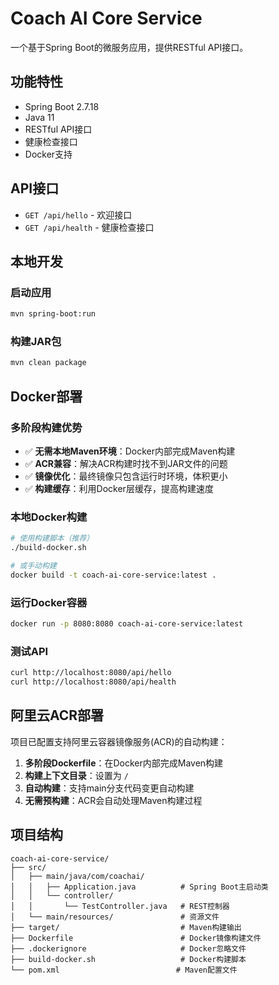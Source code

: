 # Coach AI Core Service

一个基于Spring Boot的微服务应用，提供RESTful API接口。

## 功能特性

- Spring Boot 2.7.18
- Java 11
- RESTful API接口
- 健康检查接口
- Docker支持

## API接口

- `GET /api/hello` - 欢迎接口
- `GET /api/health` - 健康检查接口

## 本地开发

### 启动应用
```bash
mvn spring-boot:run
```

### 构建JAR包
```bash
mvn clean package
```

## Docker部署

### 多阶段构建优势
- ✅ **无需本地Maven环境**：Docker内部完成Maven构建
- ✅ **ACR兼容**：解决ACR构建时找不到JAR文件的问题
- ✅ **镜像优化**：最终镜像只包含运行时环境，体积更小
- ✅ **构建缓存**：利用Docker层缓存，提高构建速度

### 本地Docker构建
```bash
# 使用构建脚本（推荐）
./build-docker.sh

# 或手动构建
docker build -t coach-ai-core-service:latest .
```

### 运行Docker容器
```bash
docker run -p 8080:8080 coach-ai-core-service:latest
```

### 测试API
```bash
curl http://localhost:8080/api/hello
curl http://localhost:8080/api/health
```

## 阿里云ACR部署

项目已配置支持阿里云容器镜像服务(ACR)的自动构建：

1. **多阶段Dockerfile**：在Docker内部完成Maven构建
2. **构建上下文目录**：设置为 `/`
3. **自动构建**：支持main分支代码变更自动构建
4. **无需预构建**：ACR会自动处理Maven构建过程

## 项目结构

```
coach-ai-core-service/
├── src/
│   ├── main/java/com/coachai/
│   │   ├── Application.java          # Spring Boot主启动类
│   │   └── controller/
│   │       └── TestController.java   # REST控制器
│   └── main/resources/               # 资源文件
├── target/                           # Maven构建输出
├── Dockerfile                        # Docker镜像构建文件
├── .dockerignore                     # Docker忽略文件
├── build-docker.sh                   # Docker构建脚本
└── pom.xml                          # Maven配置文件
```
